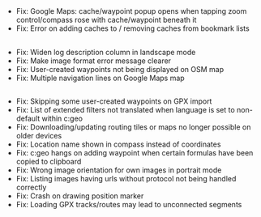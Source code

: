 ##
- Fix: Google Maps: cache/waypoint popup opens when tapping zoom control/compass rose with cache/waypoint beneath it
- Fix: Error on adding caches to / removing caches from bookmark lists

##
- Fix: Widen log description column in landscape mode
- Fix: Make image format error message clearer
- Fix: User-created waypoints not being displayed on OSM map
- Fix: Multiple navigation lines on Google Maps map

##
- Fix: Skipping some user-created waypoints on GPX import
- Fix: List of extended filters not translated when language is set to non-default within c:geo
- Fix: Downloading/updating routing tiles or maps no longer possible on older devices
- Fix: Location name shown in compass instead of coordinates
- Fix: c:geo hangs on adding waypoint when certain formulas have been copied to clipboard
- Fix: Wrong image orientation for own images in portrait mode
- Fix: Listing images having urls without protocol not being handled correctly
- Fix: Crash on drawing position marker
- Fix: Loading GPX tracks/routes may lead to unconnected segments

